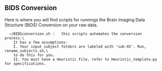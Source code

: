 ## BIDS Conversion

Here is where you will find scripts for runnings the Brain Imaging Data Structure (BIDS) Conversion on your raw data.

      ~/BIDSconversion.sh :   this scripts automates the conversion process.\
        It has a few assumptions-
        I. Your input subject folders are labeled with 'sub-XX'. Run, rename_subjects.sh,\
        to do this for you.
        II. You must have a Heuristic File, refer to Heuristic_template.py for specifications.
